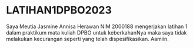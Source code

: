 # LATIHAN1DPBO2023
Saya Meutia Jasmine Annisa Herawan NIM 2000188 mengerjakan latihan 1 dalam praktikum mata kuliah DPBO untuk keberkahanNya maka saya tidak melakukan kecurangan seperti yang telah dispesifikasikan. Aamiin.
